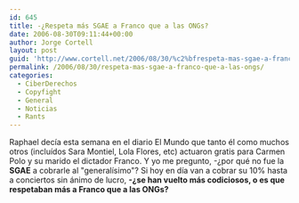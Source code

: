 ```yaml
---
id: 645
title: -¿Respeta más SGAE a Franco que a las ONGs?
date: 2006-08-30T09:11:44+00:00
author: Jorge Cortell
layout: post
guid: 'http://www.cortell.net/2006/08/30/%c2%bfrespeta-mas-sgae-a-franco-que-a-las-ongs/'
permalink: /2006/08/30/respeta-mas-sgae-a-franco-que-a-las-ongs/
categories:
  - CiberDerechos
  - Copyfight
  - General
  - Noticias
  - Rants
---
```

Raphael decí­a esta semana en el diario El Mundo que tanto él como muchos otros (incluí­dos Sara Montiel, Lola Flores, etc) actuaron gratis para Carmen Polo y su marido el dictador Franco. Y yo me pregunto, -¿por qué no fue la **SGAE** a cobrarle al "generalí­simo"? Si hoy en dí­a van a cobrar su 10% hasta a conciertos sin ánimo de lucro, **-¿se han vuelto más codiciosos, o es que respetaban más a Franco que a las ONGs?**